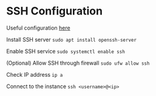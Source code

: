 # SSH Configuration

Useful configuration [here](https://help.ubuntu.com/community/SSH/OpenSSH/Configuring)

Install SSH server
```sudo apt install openssh-server```

Enable SSH service
```sudo systemctl enable ssh```

(Optional) Allow SSH through firewall
```sudo ufw allow ssh```

Check IP address
```ip a```

Connect to the instance
```ssh <username>@<ip>```
